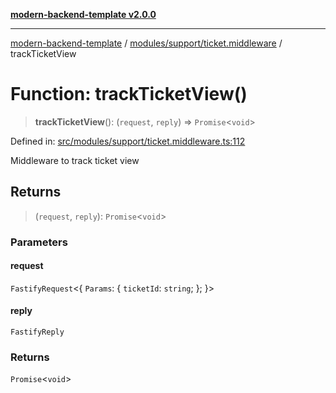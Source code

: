 [**modern-backend-template v2.0.0**](../../../../README.md)

***

[modern-backend-template](../../../../modules.md) / [modules/support/ticket.middleware](../README.md) / trackTicketView

# Function: trackTicketView()

> **trackTicketView**(): (`request`, `reply`) => `Promise`\<`void`\>

Defined in: [src/modules/support/ticket.middleware.ts:112](https://github.com/maemreyo/saas-4cus-nodejs/blob/2a5b3f3aa11335dfa561e80e1feabb8e6084261e/src/modules/support/ticket.middleware.ts#L112)

Middleware to track ticket view

## Returns

> (`request`, `reply`): `Promise`\<`void`\>

### Parameters

#### request

`FastifyRequest`\<\{ `Params`: \{ `ticketId`: `string`; \}; \}\>

#### reply

`FastifyReply`

### Returns

`Promise`\<`void`\>
